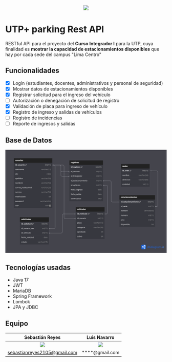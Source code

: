 <p align="center">
    <img width="500" src="https://github.com/sebastian-reyes/utp-parking-api/blob/master/assets/logo.png">
</p>

# UTP+ parking Rest API

RESTful API para el proyecto del **Curso Integrador I** para la UTP, cuya finalidad es **mostrar la capacidad de
estacionamientos disponibles** que hay por cada sede del campus "Lima Centro"

## Funcionalidades

- [x] Login (estudiantes, docentes, administrativos y personal de seguridad)
- [x] Mostrar datos de estacionamientos disponibles
- [x] Registrar solicitud para el ingreso del vehículo
- [ ] Autorización o denegación de solicitud de registro
- [x] Validación de placa para ingreso de vehículo
- [x] Registro de ingreso y salidas de vehículos
- [ ] Registro de incidencias
- [ ] Reporte de ingresos y salidas

## Base de Datos

![imagebd](https://github.com/sebastian-reyes/utp-parking-api/blob/master/assets/parking-utp-db.png)

## Tecnologías usadas

- Java 17
- JWT
- MariaDB
- Spring Framework
- Lombok
- JPA y JDBC

## Equipo

|                                                                                      **Sebastián Reyes**                                                                                       |                                                                                    **Luis Navarro**                                                                                    |
|:----------------------------------------------------------------------------------------------------------------------------------------------------------------------------------------------:|:--------------------------------------------------------------------------------------------------------------------------------------------------------------------------------------:|
| <a href="https://github.com/sebastian-reyes" target="_blank"><img src="https://avatars.githubusercontent.com/u/71537939?s=460&u=c3f1def28f8860e833ae8352815eeef97acd4f7a&v=4" width="200"></a> | <a href="https://github.com/lenc26" target="_blank"><img src="https://avatars.githubusercontent.com/u/167942486?s=400&u=c80282b034590a0fc0eeb51983ceaa0429dbdcd9&v=4" width="200"></a> |
|                                                                                  sebastianreyes2105@gmail.com                                                                                  |                                                                                     ****@gmail.com                                                                                     |